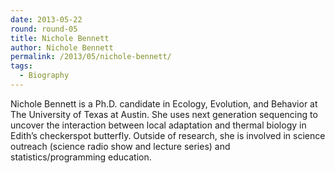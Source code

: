 ```yaml
---
date: 2013-05-22
round: round-05
title: Nichole Bennett
author: Nichole Bennett
permalink: /2013/05/nichole-bennett/
tags:
  - Biography
---
```

Nichole Bennett is a Ph.D. candidate in Ecology, Evolution, and Behavior at The University of Texas at Austin. She uses next generation sequencing to uncover the interaction between local adaptation and thermal biology in Edith&#8217;s checkerspot butterfly. Outside of research, she is involved in science outreach (science radio show and lecture series) and statistics/programming education.
